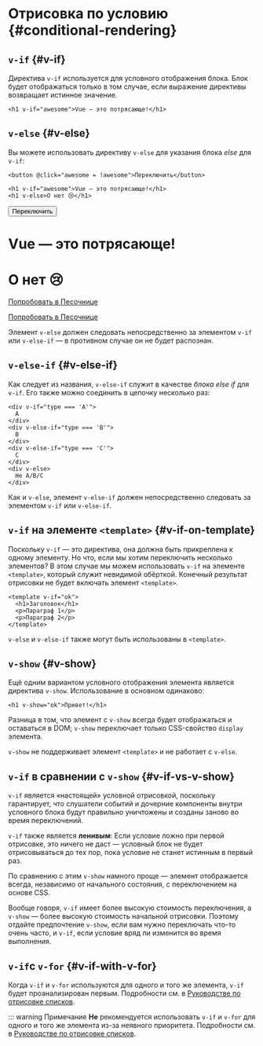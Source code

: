 # Отрисовка по условию {#conditional-rendering}

<div class="options-api">
  <VueSchoolLink href="https://vueschool.io/lessons/conditional-rendering-in-vue-3" title="Бесплатный урок по условной отрисовке Vue.js"/>
</div>

<div class="composition-api">
  <VueSchoolLink href="https://vueschool.io/lessons/vue-fundamentals-capi-conditionals-in-vue" title="Бесплатный урок по условной отрисовке Vue.js"/>
</div>

<script setup>
import { ref } from 'vue'
const awesome = ref(true)
</script>

## `v-if` {#v-if}

Директива `v-if` используется для условного отображения блока. Блок будет отображаться только в том случае, если выражение директивы возвращает истинное значение.

```vue-html
<h1 v-if="awesome">Vue — это потрясающе!</h1>
```

## `v-else` {#v-else}

Вы можете использовать директиву `v-else` для указания блока _else_ для `v-if`:

```vue-html
<button @click="awesome = !awesome">Переключить</button>

<h1 v-if="awesome">Vue — это потрясающе!</h1>
<h1 v-else>О нет 😢</h1>
```

<div class="demo">
  <button @click="awesome = !awesome">Переключить</button>
  <h1 v-if="awesome">Vue — это потрясающе!</h1>
  <h1 v-else>О нет 😢</h1>
</div>

<div class="composition-api">

[Попробовать в Песочнице](https://play.vuejs.org/#eNpFjkEOgjAQRa8ydIMulLA1hegJ3LnqBskAjdA27RQXhHu4M/GEHsEiKLv5mfdf/sBOxux7j+zAuCutNAQOyZtcKNkZbQkGsFjBCJXVHcQBjYUSqtTKERR3dLpDyCZmQ9bjViiezKKgCIGwM21BGBIAv3oireBYtrK8ZYKtgmg5BctJ13WLPJnhr0YQb1Lod7JaS4G8eATpfjMinjTphC8wtg7zcwNKw/v5eC1fnvwnsfEDwaha7w==)

</div>
<div class="options-api">

[Попробовать в Песочнице](https://play.vuejs.org/#eNpFjj0OwjAMha9iMsEAFWuVVnACNqYsoXV/RJpEqVOQqt6DDYkTcgRSWoplWX7y56fXs6O1u84jixlvM1dbSoXGuzWOIMdCekXQCw2QS5LrzbQLckje6VEJglDyhq1pMAZyHidkGG9hhObRYh0EYWOVJAwKgF88kdFwyFSdXRPBZidIYDWvgqVkylIhjyb4ayOIV3votnXxfwrk2SPU7S/PikfVfsRnGFWL6akCbeD9fLzmK4+WSGz4AA5dYQY=)

</div>

Элемент `v-else` должен следовать непосредственно за элементом `v-if` или `v-else-if` — в противном случае он не будет распознан.

## `v-else-if` {#v-else-if}

Как следует из названия, `v-else-if` служит в качестве _блока else if_ для `v-if`. Его также можно соединить в цепочку несколько раз:

```vue-html
<div v-if="type === 'A'">
  A
</div>
<div v-else-if="type === 'B'">
  B
</div>
<div v-else-if="type === 'C'">
  C
</div>
<div v-else>
  Не A/B/C
</div>
```

Как и `v-else`, элемент `v-else-if` должен непосредственно следовать за элементом `v-if` или `v-else-if`.

## `v-if` на элементе `<template>` {#v-if-on-template}

Поскольку `v-if` — это директива, она должна быть прикреплена к одному элементу. Но что, если мы хотим переключить несколько элементов? В этом случае мы можем использовать `v-if` на элементе `<template>`, который служит невидимой обёрткой. Конечный результат отрисовки не будет включать элемент `<template>`.

```vue-html
<template v-if="ok">
  <h1>Заголовок</h1>
  <p>Параграф 1</p>
  <p>Параграф 2</p>
</template>
```

`v-else` и `v-else-if` также могут быть использованы в `<template>`.

## `v-show` {#v-show}

Ещё одним вариантом условного отображения элемента является директива `v-show`. Использование в основном одинаково:

```vue-html
<h1 v-show="ok">Привет!</h1>
```

Разница в том, что элемент с `v-show` всегда будет отображаться и оставаться в DOM; `v-show` переключает только CSS-свойство `display` элемента.

`v-show` не поддерживает элемент `<template>` и не работает с `v-else`.

## `v-if` в сравнении с `v-show` {#v-if-vs-v-show}

`v-if` является «настоящей» условной отрисовкой, поскольку гарантирует, что слушатели событий и дочерние компоненты внутри условного блока будут правильно уничтожены и созданы заново во время переключений.

`v-if` также является **ленивым**: Если условие ложно при первой отрисовке, это ничего не даст — условный блок не будет отрисовываться до тех пор, пока условие не станет истинным в первый раз.

По сравнению с этим `v-show` намного проще — элемент отображается всегда, независимо от начального состояния, с переключением на основе CSS.

Вообще говоря, `v-if` имеет более высокую стоимость переключения, а `v-show` — более высокую стоимость начальной отрисовки. Поэтому отдайте предпочтение `v-show`, если вам нужно переключать что-то очень часто, и `v-if`, если условие вряд ли изменится во время выполнения.

## `v-if`с `v-for` {#v-if-with-v-for}

Когда `v-if` и `v-for` используются для одного и того же элемента, `v-if` будет проанализирован первым. Подробности см. в [Руководстве по отрисовке списков](list#v-for-with-v-if).

::: warning Примечание
**Не** рекомендуется использовать `v-if` и `v-for` для одного и того же элемента из-за неявного приоритета. Подробности см. в [Руководстве по отрисовке списков](list#v-for-with-v-if).
